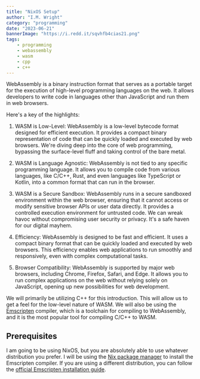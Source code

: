 ```yaml
---
title: "NixOS Setup"
author: "I.M. Wright"
category: "programming"
date: "2023-06-21"
bannerImage: "https://i.redd.it/sqvhfb4cias21.png"
tags:
    - programming
    - webassembly
    - wasm
    - cpp
    - c++
---
```



WebAssembly is a binary instruction format that serves as a portable target for the execution of high-level programming languages on the web. It allows developers to write code in languages other than JavaScript and run them in web browsers.

Here's a key of the highlights:

1. WASM is Low-Level: WebAssembly is a low-level bytecode format designed for efficient execution. It provides a compact binary representation of code that can be quickly loaded and executed by web browsers. We're diving deep into the core of web programming, bypassing the surface-level fluff and taking control of the bare metal.

2. WASM is Language Agnostic: WebAssembly is not tied to any specific programming language. It allows you to compile code from various languages, like C/C++, Rust, and even languages like TypeScript or Kotlin, into a common format that can run in the browser.

3. WASM is a Secure Sandbox: WebAssembly runs in a secure sandboxed environment within the web browser, ensuring that it cannot access or modify sensitive browser APIs or user data directly. It provides a controlled execution environment for untrusted code. We can wreak havoc without compromising user security or privacy. It's a safe haven for our digital mayhem.

4. Efficiency: WebAssembly is designed to be fast and efficient. It uses a compact binary format that can be quickly loaded and executed by web browsers. This efficiency enables web applications to run smoothly and responsively, even with complex computational tasks.

5. Browser Compatibility: WebAssembly is supported by major web browsers, including Chrome, Firefox, Safari, and Edge. It allows you to run complex applications on the web without relying solely on JavaScript, opening up new possibilities for web development.


We will primarily be utilizing C++ for this introduction. This will allow us to get a feel for the low-level nature of WASM. We will also be using the [Emscripten](https://emscripten.org/) compiler, which is a toolchain for compiling to WebAssembly, and it is the most popular tool for compiling C/C++ to WASM.

## Prerequisites

I am going to be using NixOS, but you are absolutely able to use whatever distribution you prefer. I will be using the [Nix package manager](https://nixos.org/) to install the Emscripten compiler. If you are using a different distribution, you can follow the [official Emscripten installation guide](https://emscripten.org/docs/getting_started/downloads.html).
